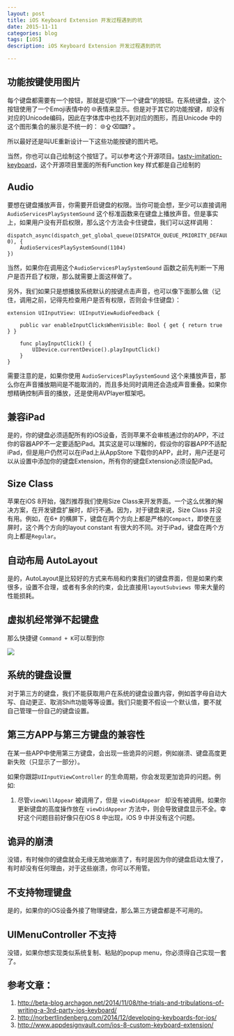 ```yaml
---
layout: post
title: iOS Keyboard Extension 开发过程遇到的坑
date: 2015-11-11
categories: blog
tags: [iOS]
description: iOS Keyboard Extension 开发过程遇到的坑

---
```


## 功能按键使用图片

每个键盘都需要有一个按钮，那就是切换“下一个键盘”的按钮。在系统键盘，这个按钮使用了一个Emoji表情中的  🌐表情来显示。但是对于其它的功能按键，却没有对应的Unicode编码，因此在字体库中也找不到对应的图形，而且Unicode 中的这个图形集合的展示是不统一的： 🌐⇪⌫⌨? 。 

所以最好还是叫UE重新设计一下这些功能按键的图片吧。

当然，你也可以自己绘制这个按钮了。可以参考这个开源项目。[tasty-imitation-keyboard][1]，这个开源项目里面的所有Function key 样式都是自己绘制的

## Audio

要想在键盘播放声音，你需要开启键盘的权限。当你可能会想，至少可以直接调用`AudioServicesPlaySystemSound` 这个标准函数来在键盘上播放声音。但是事实上，如果用户没有开启权限，那么这个方法会卡住键盘，我们可以这样调用：

    dispatch_async(dispatch_get_global_queue(DISPATCH_QUEUE_PRIORITY_DEFAULT, 0), {
        AudioServicesPlaySystemSound(1104)
    })

当然，如果你在调用这个`AudioServicesPlaySystemSound` 函数之前先判断一下用户是否开启了权限，那么就需要上面这样做了。

另外，我们如果只是想播放系统默认的按键点击声音，也可以像下面那么做（记住，调用之前，记得先检查用户是否有权限，否则会卡住键盘）：

    extension UIInputView: UIInputViewAudioFeedback {
 
        public var enableInputClicksWhenVisible: Bool { get { return true } }
 
        func playInputClick​() {
            UIDevice​.currentDevice​().playInputClick​()
        }
    }

需要注意的是，如果你使用 `AudioServicesPlaySystemSound` 这个来播放声音，那么你在声音播放期间是不能取消的，而且多处同时调用还会造成声音重叠。如果你想精确控制声音的播放，还是使用AVPlayer框架吧。

## 兼容iPad

是的，你的键盘必须适配所有的iOS设备，否则苹果不会审核通过你的APP，不过你的容器APP不一定要适配iPad。其实这是可以理解的，假设你的容器APP不适配iPad，但是用户仍然可以在iPad上从AppStore 下载你的APP，此时，用户还是可以从设置中添加你的键盘Extension，所有你的键盘Extension必须设配iPad。


## Size Class

苹果在iOS 8开始，强烈推荐我们使用Size Class来开发界面。一个这么优雅的解决方案，在开发键盘扩展时，却行不通。因为，对于键盘来说，Size Class 并没有用。例如，在6+ 的横屏下，键盘在两个方向上都是严格的`Compact`，即使在竖屏时，这个两个方向的layout constant 有很大的不同。对于iPad，键盘在两个方向上都是`Regular`。

## 自动布局 AutoLayout

是的，AutoLayout是比较好的方式来布局和约束我们的键盘界面，但是如果约束很多，设置不合理，或者有多余的约束，会比直接用`layoutSubviews `带来大量的性能损耗。

## 虚拟机经常弹不起键盘

那么快捷键 `Command + K`可以帮到你

![](http://images2015.cnblogs.com/blog/406864/201601/406864-20160101143726292-56636875.png)


## 系统的键盘设置

对于第三方的键盘，我们不能获取用户在系统的键盘设置内容，例如首字母自动大写、自动更正、取消Shift功能等等设置。我们只能要不假设一个默认值，要不就自己管理一份自己的键盘设置。

## 第三方APP与第三方键盘的兼容性

在某一些APP中使用第三方键盘，会出现一些诡异的问题，例如崩溃、键盘高度更新失败（只显示了一部分）。

如果你跟踪`UIInputViewController` 的生命周期，你会发现更加诡异的问题。例如:

1. 尽管`viewWillAppear` 被调用了，但是 `viewDidAppear ` 却没有被调用。如果你更新键盘的高度操作放在 `viewDidAppear` 方法中，则会导致键盘显示不全。幸好这个问题目前好像只在iOS 8 中出现，iOS 9 中并没有这个问题。


## 诡异的崩溃

没错，有时候你的键盘就会无缘无故地崩溃了，有时是因为你的键盘启动太慢了，有时却没有任何理由，对于这些崩溃，你可以不用管。

## 不支持物理键盘

是的，如果你的iOS设备外接了物理键盘，那么第三方键盘都是不可用的。

## UIMenuController 不支持

没错，如果你想实现类似系统复制、粘贴的popup menu，你必须得自己实现一套了。

## 参考文章：

1. http://beta-blog.archagon.net/2014/11/08/the-trials-and-tribulations-of-writing-a-3rd-party-ios-keyboard/
2. http://norbertlindenberg.com/2014/12/developing-keyboards-for-ios/
3. http://www.appdesignvault.com/ios-8-custom-keyboard-extension/


[1]:https://github.com/archagon/tasty-imitation-keyboard